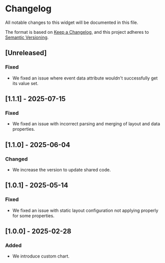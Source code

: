 # Changelog

All notable changes to this widget will be documented in this file.

The format is based on [Keep a Changelog](https://keepachangelog.com/en/1.0.0/), and this project adheres to [Semantic Versioning](https://semver.org/spec/v2.0.0.html).

## [Unreleased]

### Fixed

- We fixed an issue where event data attribute wouldn't successfully get its value set.

## [1.1.1] - 2025-07-15

### Fixed

- We fixed an issue with incorrect parsing and merging of layout and data properties.

## [1.1.0] - 2025-06-04

### Changed

- We increase the version to update shared code.

## [1.0.1] - 2025-05-14

### Fixed

- We fixed an issue with static layout configuration not applying properly for some properties.

## [1.0.0] - 2025-02-28

### Added

- We introduce custom chart.
